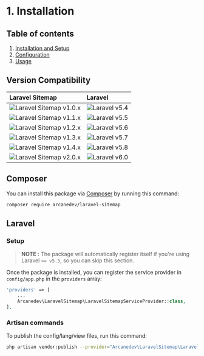 # 1. Installation

## Table of contents

  1. [Installation and Setup](1-Installation-and-Setup.md)
  2. [Configuration](2-Configuration.md)
  3. [Usage](3-Usage.md)

## Version Compatibility

| Laravel Sitemap                                  | Laravel                      |
|:-------------------------------------------------|:-----------------------------|
| ![Laravel Sitemap v1.0.x][laravel_sitemap_1_0_x] | ![Laravel v5.4][laravel_5_4] |
| ![Laravel Sitemap v1.1.x][laravel_sitemap_1_1_x] | ![Laravel v5.5][laravel_5_5] |
| ![Laravel Sitemap v1.2.x][laravel_sitemap_1_2_x] | ![Laravel v5.6][laravel_5_6] |
| ![Laravel Sitemap v1.3.x][laravel_sitemap_1_3_x] | ![Laravel v5.7][laravel_5_7] |
| ![Laravel Sitemap v1.4.x][laravel_sitemap_1_4_x] | ![Laravel v5.8][laravel_5_8] |
| ![Laravel Sitemap v2.0.x][laravel_sitemap_2_0_x] | ![Laravel v6.0][laravel_6_0] |

[laravel_5_4]:  https://img.shields.io/badge/v5.4-supported-brightgreen.svg?style=flat-square "Laravel v5.4"
[laravel_5_5]:  https://img.shields.io/badge/v5.5-supported-brightgreen.svg?style=flat-square "Laravel v5.5"
[laravel_5_6]:  https://img.shields.io/badge/v5.6-supported-brightgreen.svg?style=flat-square "Laravel v5.6"
[laravel_5_7]:  https://img.shields.io/badge/v5.7-supported-brightgreen.svg?style=flat-square "Laravel v5.7"
[laravel_5_8]:  https://img.shields.io/badge/v5.8-supported-brightgreen.svg?style=flat-square "Laravel v5.8"
[laravel_6_0]:  https://img.shields.io/badge/v6.0-supported-brightgreen.svg?style=flat-square "Laravel v6.0"

[laravel_sitemap_1_0_x]: https://img.shields.io/badge/version-1.0.*-blue.svg?style=flat-square "Laravel Sitemap v1.0.*"
[laravel_sitemap_1_1_x]: https://img.shields.io/badge/version-1.1.*-blue.svg?style=flat-square "Laravel Sitemap v1.1.*"
[laravel_sitemap_1_2_x]: https://img.shields.io/badge/version-1.2.*-blue.svg?style=flat-square "Laravel Sitemap v1.2.*"
[laravel_sitemap_1_3_x]: https://img.shields.io/badge/version-1.3.*-blue.svg?style=flat-square "Laravel Sitemap v1.3.*"
[laravel_sitemap_1_4_x]: https://img.shields.io/badge/version-1.4.*-blue.svg?style=flat-square "Laravel Sitemap v1.4.*"
[laravel_sitemap_2_0_x]: https://img.shields.io/badge/version-2.0.*-blue.svg?style=flat-square "Laravel Sitemap v2.0.*"

## Composer

You can install this package via [Composer](http://getcomposer.org/) by running this command: 

```bash
composer require arcanedev/laravel-sitemap
```

## Laravel

### Setup

> **NOTE :** The package will automatically register itself if you're using Laravel `>= v5.5`, so you can skip this section.

Once the package is installed, you can register the service provider in `config/app.php` in the `providers` array:

```php
'providers' => [
    ...
    Arcanedev\LaravelSitemap\LaravelSitemapServiceProvider::class,
],
```

### Artisan commands

To publish the config/lang/view files, run this command:

```bash
php artisan vendor:publish --provider="Arcanedev\LaravelSitemap\LaravelSitemapServiceProvider"
```
